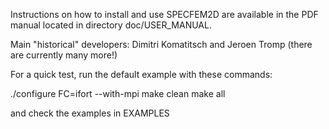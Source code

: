 Instructions on how to install and use SPECFEM2D are
available in the PDF manual located in directory doc/USER_MANUAL.

Main "historical" developers: Dimitri Komatitsch and Jeroen Tromp
  (there are currently many more!)

For a quick test, run the default example with these commands:

  ./configure FC=ifort --with-mpi
  make clean 
  make all

and check the examples in EXAMPLES
